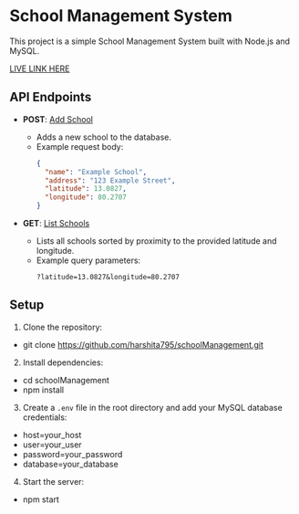 # School Management System

This project is a simple School Management System built with Node.js and MySQL.

[LIVE LINK HERE](https://schoolmanagement-3ros.onrender.com/listSchools?latitude=13.0827&longitude=80.2707)

## API Endpoints

- **POST**: [Add School](http://localhost:3000/addSchool)
  - Adds a new school to the database.
  - Example request body:
    ```json
    {
      "name": "Example School",
      "address": "123 Example Street",
      "latitude": 13.0827,
      "longitude": 80.2707
    }
    ```

- **GET**: [List Schools](http://localhost:3000/listSchools?latitude=13.0827&longitude=80.2707)
  - Lists all schools sorted by proximity to the provided latitude and longitude.
  - Example query parameters:
    ```
    ?latitude=13.0827&longitude=80.2707
    ```

## Setup  

1. Clone the repository:
- git clone https://github.com/harshita795/schoolManagement.git


2. Install dependencies:
- cd schoolManagement
- npm install


3. Create a `.env` file in the root directory and add your MySQL database credentials:
- host=your_host
- user=your_user
- password=your_password
- database=your_database


4. Start the server:
- npm start



